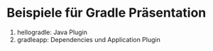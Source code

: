# Beispiele für Gradle Präsentation

1. hellogradle: Java Plugin
2. gradleapp: Dependencies und Application Plugin
